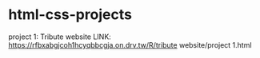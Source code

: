 # html-css-projects

project 1: Tribute website LINK: https://rfbxabgjcoh1hcyqbbcgja.on.drv.tw/R/tribute website/project 1.html
